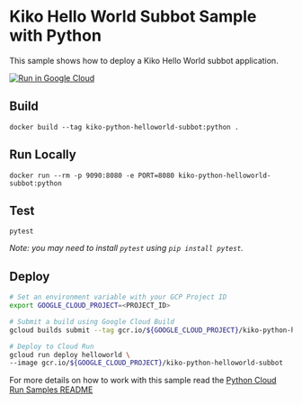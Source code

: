 # Kiko Hello World Subbot Sample with Python

This sample shows how to deploy a Kiko Hello World subbot application.

[![Run in Google Cloud][run_img]][run_link]

[run_img]: https://storage.googleapis.com/cloudrun/button.svg
[run_link]: https://console.cloud.google.com/cloudshell/editor?shellonly=true&cloudshell_image=gcr.io/cloudrun/button&cloudshell_git_repo=https://github.com/kiko-software/kiko-python-helloworld-subbot&cloudshell_working_dir=run/kiko-python-helloworld-subbot

## Build

```
docker build --tag kiko-python-helloworld-subbot:python .
```

## Run Locally

```
docker run --rm -p 9090:8080 -e PORT=8080 kiko-python-helloworld-subbot:python
```

## Test

```
pytest
```

_Note: you may need to install `pytest` using `pip install pytest`._

## Deploy

```sh
# Set an environment variable with your GCP Project ID
export GOOGLE_CLOUD_PROJECT=<PROJECT_ID>

# Submit a build using Google Cloud Build
gcloud builds submit --tag gcr.io/${GOOGLE_CLOUD_PROJECT}/kiko-python-helloworld-subbot

# Deploy to Cloud Run
gcloud run deploy helloworld \
--image gcr.io/${GOOGLE_CLOUD_PROJECT}/kiko-python-helloworld-subbot
```


For more details on how to work with this sample read the [Python Cloud Run Samples README](https://github.com/GoogleCloudPlatform/python-docs-samples/tree/master/run)
